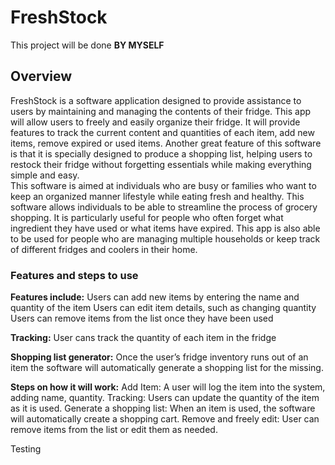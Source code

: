 # FreshStock
This project will be done **BY MYSELF**

## Overview
FreshStock is a software application designed to provide assistance to users by maintaining and managing the contents of their fridge. This app will allow users to freely and easily organize their fridge. It will provide features to track the current content and quantities of each item, add new items, remove expired or used items. Another great feature of this software is that it is specially designed to produce a shopping list, helping users to restock their fridge without forgetting essentials while making everything simple and easy.  
This software is aimed at individuals who are busy or families who want to keep an organized manner lifestyle while eating fresh and healthy. This software allows individuals to be able to streamline the process of grocery shopping. It is particularly useful for people who often forget what ingredient they have used or what items have expired. This app is also able to be used for people who are managing multiple households or keep track of different fridges and coolers in their home. 

### Features and steps to use
**Features include:** 
Users can add new items by entering the name and quantity of the item 
Users can edit item details, such as changing quantity 
Users can remove items from the list once they have been used 

**Tracking:**
User cans track the quantity of each item in the fridge 

**Shopping list generator:**
Once the user’s fridge inventory runs out of an item the software will automatically generate a shopping list for the missing. 

**Steps on how it will work:**
Add Item: A user will log the item into the system, adding name, quantity. 
Tracking: Users can update the quantity of the item as it is used. 
Generate a shopping list: When an item is used, the software will automatically create a shopping cart. 
Remove and freely edit: User can remove items from the list or edit them as needed. 

Testing